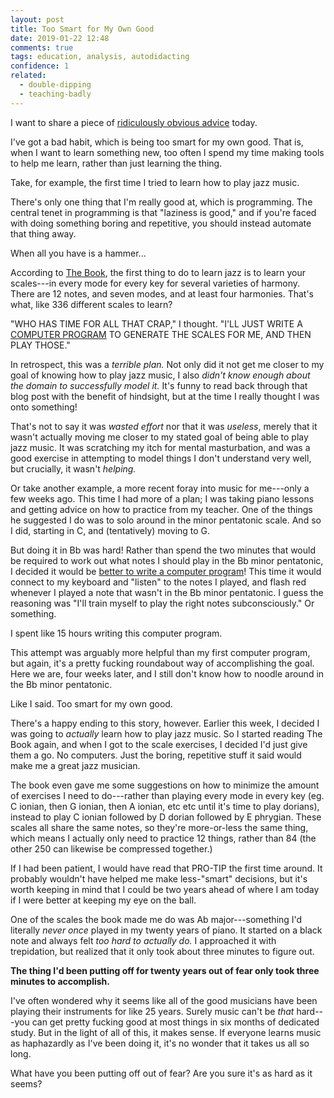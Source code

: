 ```yaml
---
layout: post
title: Too Smart for My Own Good
date: 2019-01-22 12:48
comments: true
tags: education, analysis, autodidacting
confidence: 1
related:
  - double-dipping
  - teaching-badly
---
```


I want to share a piece of [ridiculously obvious advice][obvious] today.

[obvious]: http://mindingourway.com/obvious-advice/

I've got a bad habit, which is being too smart for my own good. That is, when I
want to learn something new, too often I spend my time making tools to help me
learn, rather than just learning the thing.

Take, for example, the first time I tried to learn how to play jazz music.

There's only one thing that I'm really good at, which is programming. The
central tenet in programming is that "laziness is good," and if you're faced
with doing something boring and repetitive, you should instead automate that
thing away.

When all you have is a hammer...

According to [The Book][jazz-theory], the first thing to do to learn jazz is to
learn your scales---in every mode for every key for several varieties of
harmony. There are 12 notes, and seven modes, and at least four harmonies.
That's what, like 336 different scales to learn?

[jazz-theory]: https://www.shermusic.com/1883217040.php

"WHO HAS TIME FOR ALL THAT CRAP," I thought. "I'LL JUST WRITE A [COMPUTER
PROGRAM][modeling-music] TO GENERATE THE SCALES FOR ME, AND THEN PLAY THOSE."

[modeling-music]: http://reasonablypolymorphic.com/blog/modeling-music/

In retrospect, this was a *terrible plan.* Not only did it not get me closer to
my goal of knowing how to play jazz music, I also *didn't know enough about the
domain to successfully model it.* It's funny to read back through that blog post
with the benefit of hindsight, but at the time I really thought I was onto
something!

That's not to say it was *wasted effort* nor that it was *useless*, merely that
it wasn't actually moving me closer to my stated goal of being able to play jazz
music. It was scratching my itch for mental masturbation, and was a good
exercise in attempting to model things I don't understand very well, but
crucially, it wasn't *helping.*

Or take another example, a more recent foray into music for me---only a few
weeks ago. This time I had more of a plan; I was taking piano lessons and
getting advice on how to practice from my teacher. One of the things he
suggested I do was to solo around in the minor pentatonic scale. And so I did,
starting in C, and (tentatively) moving to G.

But doing it in Bb was hard! Rather than spend the two minutes that would be
required to work out what notes I should play in the Bb minor pentatonic, I
decided it would be [better to write a computer program][midi]! This time it
would connect to my keyboard and "listen" to the notes I played, and flash red
whenever I played a note that wasn't in the Bb minor pentatonic. I guess the
reasoning was "I'll train myself to play the right notes subconsciously." Or
something.

[midi]: https://github.com/isovector/haskell-realtime-midi

I spent like 15 hours writing this computer program.

This attempt was arguably more helpful than my first computer program, but
again, it's a pretty fucking roundabout way of accomplishing the goal. Here we
are, four weeks later, and I still don't know how to noodle around in the Bb
minor pentatonic.

Like I said. Too smart for my own good.

There's a happy ending to this story, however. Earlier this week, I decided I
was going to *actually* learn how to play jazz music. So I started reading The
Book again, and when I got to the scale exercises, I decided I'd just give them
a go. No computers. Just the boring, repetitive stuff it said would make me a
great jazz musician.

The book even gave me some suggestions on how to minimize the amount of
exercises I need to do---rather than playing every mode in every key (eg. C
ionian, then G ionian, then A ionian, etc etc until it's time to play dorians),
instead to play C ionian followed by D dorian followed by E phrygian. These
scales all share the same notes, so they're more-or-less the same thing, which
means I actually only need to practice 12 things, rather than 84 (the other 250
can likewise be compressed together.)

If I had been patient, I would have read that PRO-TIP the first time around. It
probably wouldn't have helped me make less-"smart" decisions, but it's worth
keeping in mind that I could be two years ahead of where I am today if I were
better at keeping my eye on the ball.

One of the scales the book made me do was Ab major---something I'd literally
*never once* played in my twenty years of piano. It started on a black note and
always felt *too hard to actually do.* I approached it with trepidation, but
realized that it only took about three minutes to figure out.

**The thing I'd been putting off for twenty years out of fear only took three
minutes to accomplish.**

I've often wondered why it seems like all of the good musicians have been
playing their instruments for like 25 years. Surely music can't be *that*
hard---you can get pretty fucking good at most things in six months of dedicated
study. But in the light of all of this, it makes sense. If everyone learns music
as haphazardly as I've been doing it, it's no wonder that it takes us all so
long.

What have you been putting off out of fear? Are you sure it's as hard as it
seems?

